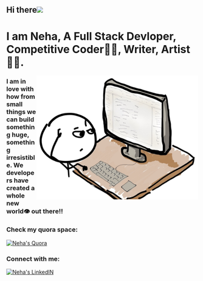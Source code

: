 ## Hi there<img src="https://media.giphy.com/media/hvRJCLFzcasrR4ia7z/giphy.gif" width="25px">
# I am Neha, A Full Stack Devloper, Competitive Coder👩‍💻, Writer, Artist👩‍🎨.

<img align="right" alt="Coder GIF" width="425" height="325" src="https://raw.githubusercontent.com/nehagupta1504/nehagupta1504/main/R.jpg">

<h3>
 I am in love with how from small things we can build something huge, something irresistible. We developers have created a whole new world👁 out there!!
  </h3>
<h3>
Check my quora space:

</h3>
 <a href="https://candd.quora.com/" target="blank" >
    <img alt="Neha's Quora" height="30" width="30" src="https://gist.githubusercontent.com/wxmerkt/9509091/raw/eacd6c15da46a160cf24c7bf2970bb2082640da4/quora_icon.svg" />
</a>

<h3>Connect with me:</h3>
<a href="https://www.linkedin.com/in/nehagupta1504/" target="blank">
    <img alt="Neha's LinkedIN" height="40" width="40" src="https://img.icons8.com/plasticine/100/000000/linkedin.png" target="_blank" rel="noopener noreferrer">
</a>

